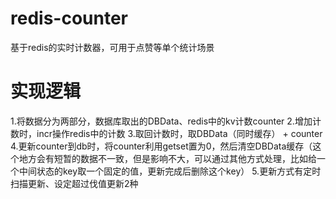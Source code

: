 # redis-counter
基于redis的实时计数器，可用于点赞等单个统计场景


# 实现逻辑
  1.将数据分为两部分，数据库取出的DBData、redis中的kv计数counter
  2.增加计数时，incr操作redis中的计数
  3.取回计数时，取DBData（同时缓存） + counter
  4.更新counter到db时，将counter利用getset置为0，然后清空DBData缓存（这个地方会有短暂的数据不一致，但是影响不大，可以通过其他方式处理，比如给一个中间状态的key取一个固定的值，更新完成后删除这个key）
  5.更新方式有定时扫描更新、设定超过伐值更新2种
